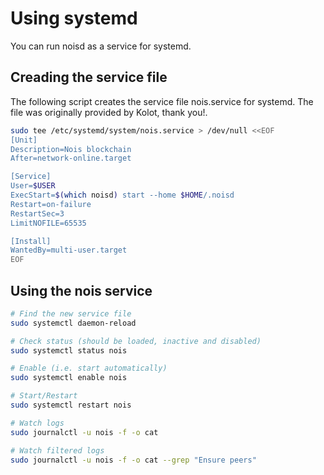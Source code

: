# Using systemd

You can run noisd as a service for systemd.

## Creading the service file

The following script creates the service file nois.service for systemd. The file
was originally provided by Kolot, thank you!.

```sh
sudo tee /etc/systemd/system/nois.service > /dev/null <<EOF
[Unit]
Description=Nois blockchain
After=network-online.target

[Service]
User=$USER
ExecStart=$(which noisd) start --home $HOME/.noisd
Restart=on-failure
RestartSec=3
LimitNOFILE=65535

[Install]
WantedBy=multi-user.target
EOF
```

## Using the nois service

```sh
# Find the new service file
sudo systemctl daemon-reload

# Check status (should be loaded, inactive and disabled)
sudo systemctl status nois

# Enable (i.e. start automatically)
sudo systemctl enable nois

# Start/Restart
sudo systemctl restart nois

# Watch logs
sudo journalctl -u nois -f -o cat

# Watch filtered logs
sudo journalctl -u nois -f -o cat --grep "Ensure peers"
```
